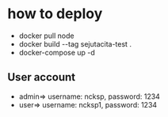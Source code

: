 # how to deploy

- docker pull node
- docker build --tag sejutacita-test .
- docker-compose up -d

## User account

- admin=> username: ncksp, password: 1234
- user=> username: ncksp1, password: 1234
